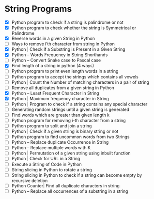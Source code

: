 # String Programs 

- [x] Python program to check if a string is palindrome or not
- [x] Python program to check whether the string is Symmetrical or Palindrome
- [x] Reverse words in a given String in Python
- [ ] Ways to remove i’th character from string in Python
- [x] Python | Check if a Substring is Present in a Given String
- [x] Python – Words Frequency in String Shorthands
- [ ] Python – Convert Snake case to Pascal case
- [x] Find length of a string in python (4 ways)
- [ ] Python program to print even length words in a string
- [ ] Python program to accept the strings which contains all vowels
- [ ] Python | Count the Number of matching characters in a pair of string
- [ ] Remove all duplicates from a given string in Python
- [x] Python – Least Frequent Character in String
- [x] Python | Maximum frequency character in String
- [ ] Python | Program to check if a string contains any special character
- [ ] Generating random strings until a given string is generated
- [ ] Find words which are greater than given length k
- [ ] Python program for removing i-th character from a string
- [ ] Python program to split and join a string
- [ ] Python | Check if a given string is binary string or not
- [ ] Python program to find uncommon words from two Strings
- [ ] Python – Replace duplicate Occurrence in String
- [ ] Python – Replace multiple words with K
- [ ] Python | Permutation of a given string using inbuilt function
- [ ] Python | Check for URL in a String
- [ ] Execute a String of Code in Python
- [ ] String slicing in Python to rotate a string
- [ ] String slicing in Python to check if a string can become empty by recursive deletion
- [ ] Python Counter| Find all duplicate characters in string
- [ ] Python – Replace all occurrences of a substring in a string